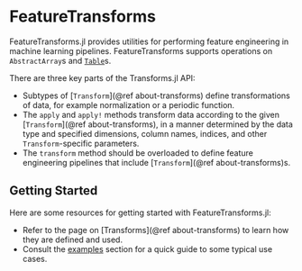 # FeatureTransforms

FeatureTransforms.jl provides utilities for performing feature engineering in machine learning pipelines.
FeatureTransforms supports operations on `AbstractArray`s and [`Table`](https://github.com/JuliaData/Tables.jl)s.

There are three key parts of the Transforms.jl API:

* Subtypes of [`Transform`](@ref about-transforms) define transformations of data, for example normalization or a periodic function.
* The `apply` and `apply!` methods transform data according to the given [`Transform`](@ref about-transforms), in a manner determined by the data type and specified dimensions, column names, indices, and other `Transform`-specific parameters.
* The `transform` method should be overloaded to define feature engineering pipelines that include [`Transform`](@ref about-transforms)s.

## Getting Started

Here are some resources for getting started with FeatureTransforms.jl:

* Refer to the page on [Transforms](@ref about-transforms) to learn how they are defined and used.
* Consult the [examples](@ref) section for a quick guide to some typical use cases.
